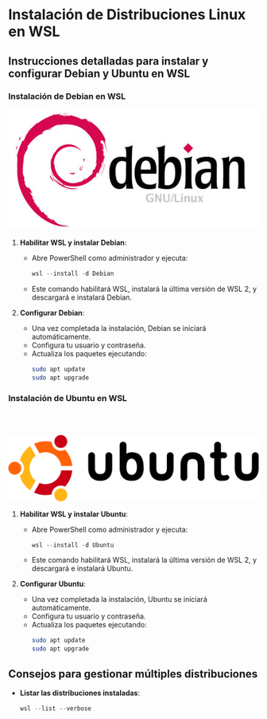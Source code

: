 # Instalación de Distribuciones Linux en WSL

## Instrucciones detalladas para instalar y configurar Debian y Ubuntu en WSL

### Instalación de Debian en WSL

<p align="center">
   <img src="img/debianlogo.png" alt="portada"/>
</p>

1. **Habilitar WSL y instalar Debian**:
   - Abre PowerShell como administrador y ejecuta:
     ```powershell
     wsl --install -d Debian
     ```
   - Este comando habilitará WSL, instalará la última versión de WSL 2, y descargará e instalará Debian.

2. **Configurar Debian**:
   - Una vez completada la instalación, Debian se iniciará automáticamente.
   - Configura tu usuario y contraseña.
   - Actualiza los paquetes ejecutando:
     ```bash
     sudo apt update
     sudo apt upgrade
     ```

### Instalación de Ubuntu en WSL
<br>
<br>

![debian](img/ubuntu.png)
1. **Habilitar WSL y instalar Ubuntu**:
   - Abre PowerShell como administrador y ejecuta:
     ```powershell
     wsl --install -d Ubuntu
     ```
   - Este comando habilitará WSL, instalará la última versión de WSL 2, y descargará e instalará Ubuntu.

2. **Configurar Ubuntu**:
   - Una vez completada la instalación, Ubuntu se iniciará automáticamente.
   - Configura tu usuario y contraseña.
   - Actualiza los paquetes ejecutando:
     ```bash
     sudo apt update
     sudo apt upgrade
     ```

## Consejos para gestionar múltiples distribuciones

- **Listar las distribuciones instaladas**:
  ```powershell
  wsl --list --verbose

